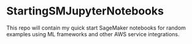 # StartingSMJupyterNotebooks
This repo will contain my quick start SageMaker notebooks for random examples using ML frameworks and other AWS service integrations.
